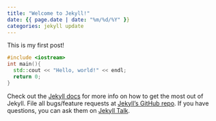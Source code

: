 ```yaml
---
title: "Welcome to Jekyll!"
date: {{ page.date | date: "%m/%d/%Y" }}
categories: jekyll update
---
```

This is my first post!
```cpp
#include <iostream>
int main(){
  std::cout << "Hello, world!" << endl;
  return 0;
}
```
Check out the [Jekyll docs][jekyll-docs] for more info on how to get the most out of Jekyll. File all bugs/feature requests at [Jekyll’s GitHub repo][jekyll-gh]. If you have questions, you can ask them on [Jekyll Talk][jekyll-talk].

[jekyll-docs]: https://jekyllrb.com/docs/home
[jekyll-gh]:   https://github.com/jekyll/jekyll
[jekyll-talk]: https://talk.jekyllrb.com/
